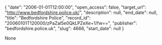 {
  "date": "2006-01-01T12:00:00", 
  "open_access": false, 
  "target_url": "http://www.bedfordshire.police.uk/", 
  "description": null, 
  "end_date": null, 
  "title": "Bedfordshire Police", 
  "record_id": "20060101T120000/zPaZaI5e0QkLPZeXe+1/fw==", 
  "publisher": "bedfordshire.police.uk", 
  "slug": 4666, 
  "start_date": null
}

None